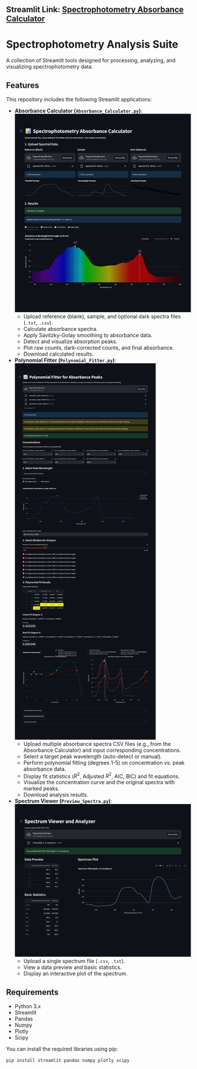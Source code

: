 ## Streamlit Link: [Spectrophotometry Absorbance Calculator](https://spectrophotometry-analysis.streamlit.app/)

# Spectrophotometry Analysis Suite

A collection of Streamlit tools designed for processing, analyzing, and visualizing spectrophotometry data.

## Features

This repository includes the following Streamlit applications:

* **Absorbance Calculator (`Absorbance_Calculator.py`)**:
![absorbance calculator](./absorbance_calculator.png)
    * Upload reference (blank), sample, and optional dark spectra files (`.txt`, `.csv`).
    * Calculate absorbance spectra.
    * Apply Savitzky-Golay smoothing to absorbance data.
    * Detect and visualize absorption peaks.
    * Plot raw counts, dark-corrected counts, and final absorbance.
    * Download calculated results.
* **Polynomial Fitter (`Polynomial_Fitter.py`)**:
  ![polynomial fitter](./polynomial_fitter.png)
    * Upload multiple absorbance spectra CSV files (e.g., from the Absorbance Calculator) and input corresponding concentrations.
    * Select a target peak wavelength (auto-detect or manual).
    * Perform polynomial fitting (degrees 1-5) on concentration vs. peak absorbance data.
    * Display fit statistics ($R^2$, Adjusted $R^2$, AIC, BIC) and fit equations.
    * Visualize the concentration curve and the original spectra with marked peaks.
    * Download analysis results.
* **Spectrum Viewer (`Preview_Spectra.py`)**:
  ![preview spectra](./preview_spectra.png)
    * Upload a single spectrum file (`.csv`, `.txt`).
    * View a data preview and basic statistics.
    * Display an interactive plot of the spectrum.

## Requirements

* Python 3.x
* Streamlit
* Pandas
* Numpy
* Plotly
* Scipy

You can install the required libraries using pip:
```bash
pip install streamlit pandas numpy plotly scipy
